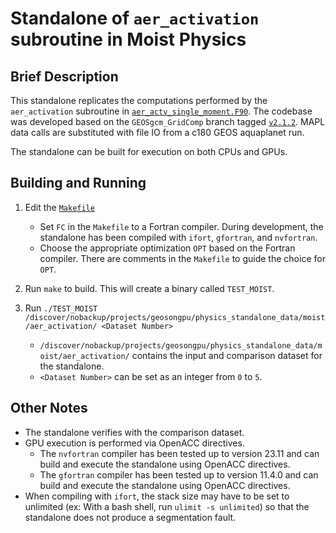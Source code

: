 # Standalone of `aer_activation` subroutine in Moist Physics

## Brief Description

This standalone replicates the computations performed by the `aer_activation` subroutine in [`aer_actv_single_moment.F90`](https://github.com/GEOS-ESM/GEOSgcm_GridComp/blob/v2.1.2/GEOSagcm_GridComp/GEOSphysics_GridComp/GEOSmoist_GridComp/aer_actv_single_moment.F90#L39).  The codebase was developed based on the `GEOSgcm_GridComp` branch tagged [`v2.1.2`](https://github.com/GEOS-ESM/GEOSgcm_GridComp/tree/v2.1.2).  MAPL data calls are substituted with file IO from a c180 GEOS aquaplanet run.  

The standalone can be built for execution on both CPUs and GPUs.

## Building and Running

1. Edit the [`Makefile`](https://github.com/GEOS-ESM/GEOSgcm_GridComp/blob/orphan/openacc/moist/aer_activation/Makefile)
    - Set `FC` in the `Makefile` to a Fortran compiler.  During development, the standalone has been compiled with `ifort`, `gfortran`, and `nvfortran`.
    - Choose the appropriate optimization `OPT` based on the Fortran compiler.  There are comments in the `Makefile` to guide the choice for `OPT`.

2. Run `make` to build.  This will create a binary called `TEST_MOIST`.

3. Run `./TEST_MOIST /discover/nobackup/projects/geosongpu/physics_standalone_data/moist/aer_activation/ <Dataset Number>`
    - `/discover/nobackup/projects/geosongpu/physics_standalone_data/moist/aer_activation/` contains the input and comparison dataset for the standalone.
    - `<Dataset Number>` can be set as an integer from `0` to `5`.

## Other Notes
- The standalone verifies with the comparison dataset.
- GPU execution is performed via OpenACC directives.
    - The `nvfortran` compiler has been tested up to version 23.11 and can build and execute the standalone using OpenACC directives.
    - The `gfortran` compiler has been tested up to version 11.4.0 and can build and execute the standalone using OpenACC directives.
- When compiling with `ifort`, the stack size may have to be set to unlimited (ex: With a bash shell, run `ulimit -s unlimited`) so that the standalone does not produce a segmentation fault.
